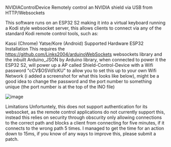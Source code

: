 NVIDIAControlDevice
Remotely control an NVIDIA shield via USB from HTTP/Websockets

This software runs on an ESP32 S2 making it into a virtual keyboard running a Kodi style websocket server, this allows clients to connect via any of the standard Kodi remote control tools, such as:

Kassi (Chrome)
Yatse/Kore (Android)
Supported Hardware
ESP32
Installation
This requires the https://github.com/Links2004/arduinoWebSockets websockets library and the inbuilt Arduino_JSON by Arduino library, when connected to power it the ESP32 S2, will power up a AP called Shield-Control-Device with a Wifi password "cCV$OSVd1cKU" to allow you to set this up to your own Wifi Network (i added a screenshot for what this looks like below), might be a good idea to change the password and the port number to something unique (the port number is at the top of the INO file)

![image](https://user-images.githubusercontent.com/1683850/175224074-bb2fbd4e-6a2f-48f4-b4e9-5cd957e08d5e.png)


Limitations
Unfortuntely, this does not support authentication for its websocket, as the remote control applications do not currently support this, instead this relies on security through obscurity only allowing connections to the correct path and blocks a client from connecting for five minutes, if it connects to the wrong path 5 times.
I managed to get the time for an action down to 15ms, if you know of any ways to improve this, please submit a patch.


